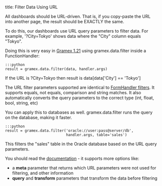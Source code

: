 title: Filter Data Using URL

All dashboards should be URL-driven. That is, if you copy-paste the URL into another page, the result should be EXACTLY the same.

To do this, our dashboards use URL query parameters to filter data. For example, '?City=Tokyo' shows data where the "City" column equals "Tokyo".

Doing this is very easy in [Gramex 1.21](https://learn.gramener.com/gramex/gramex.html#gramex.data.filter) using gramex.data.filter inside a FunctionHandler:

    :::python
    result = gramex.data.filter(data, handler.args)

If the URL is ?City=Tokyo then result is  data[data['City'] == 'Tokyo']

The URL filter parameters supported are identical to [FormHandler filters](../formhandler/#formhandler-filters).
It supports equals, not equals, comparison and string matches. It also automatically converts the query parameters to the correct type (int, float, bool, string, etc)

You can apply this to databases as well. gramex.data.filter runs the query on the database, making it faster.

    :::python
    result = gramex.data.filter('oracle://user:pass@server/db',
                                handler.args, table='sales')

This filters the "sales" table in the Oracle database based on the URL query parameters.

You should read the [documentation](https://learn.gramener.com/gramex/gramex.html#gramex.data.filter) - it supports more options like:

- a **meta** parameter that returns which URL parameters were not used for filtering, and other information
- **query** and **transform** parameters that transform the data before filtering

